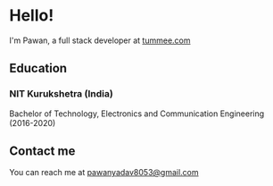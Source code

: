 # Hello!
I'm Pawan, a full stack developer at [tummee.com](www.tummee.com)

## Education
### NIT Kurukshetra (India)
Bachelor of Technology, Electronics and Communication Engineering (2016-2020)

## Contact me
You can reach me at pawanyadav8053@gmail.com

<!--
**pawanyadavnitk/pawanyadavnitk** is a ✨ _special_ ✨ repository because its `README.md` (this file) appears on your GitHub profile.

Here are some ideas to get you started:

- 🔭 I’m currently working on ...
- 🌱 I’m currently learning ...
- 👯 I’m looking to collaborate on ...
- 🤔 I’m looking for help with ...
- 💬 Ask me about ...
- 📫 How to reach me: ...
- 😄 Pronouns: ...
- ⚡ Fun fact: ...
-->
